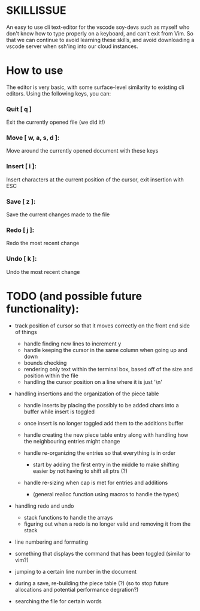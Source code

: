 # SKILLISSUE

An easy to use cli text-editor for the vscode soy-devs such as myself who don't know how to type properly on a keyboard, and can't exit from Vim.
So that we can continue to avoid learning these skills, and avoid downloading a vscode server when ssh'ing into our cloud instances. 

# How to use    

The editor is very basic, with some surface-level similarity to existing cli editors. Using the following keys, you can:

### Quit [ q ]
Exit the currently opened file (we did it!)

### Move [ w, a, s, d ]:
Move around the currently opened document with these keys

### Insert [ i ]:
Insert characters at the current position of the cursor, exit insertion with ESC 

### Save [ z ]:
Save the current changes made to the file

### Redo [ j ]:
Redo the most recent change

### Undo [ k ]:
Undo the most recent change

# TODO (and possible future functionality): 

* track position of cursor so that it moves correctly on the front end side of things 
    * handle finding new lines to increment y 
    * handle keeping the cursor in the same column when going up and down 
    * bounds checking 
    * rendering only text within the terminal box, based off of the size and position within the file
    * handling the cursor position on a line where it is just '\n'

* handling insertions and the organization of the piece table 
    * handle inserts by placing the possibly to be added chars into a buffer while insert is toggled
    * once insert is no longer toggled add them to the additions buffer 
    * handle creating the new piece table entry along with handling how the neighbouring entries might change 
    * handle re-organizing the entries so that everything is in order 
        * start by adding the first entry in the middle to make shifting easier by not having to shift all ptrs (?)

    * handle re-sizing when cap is met for entries and additions 
        * (general realloc function using macros to handle the types)

* handling redo and undo 
    * stack functions to handle the arrays
    * figuring out when a redo is no longer valid and removing it from the stack 

* line numbering and formating 
* something that displays the command that has been toggled (similar to vim?)
* jumping to a certain line number in the document
* during a save, re-building the piece table (?) (so to stop future allocations and potential performance degration?)
* searching the file for certain words